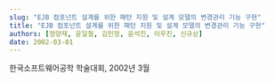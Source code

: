 ```yaml
---
slug: "EJB 컴포넌트 설계를 위한 패턴 지원 및 설계 모델의 변경관리 기능 구현"
title: "EJB 컴포넌트 설계를 위한 패턴 지원 및 설계 모델의 변경관리 기능 구현"
authors: [정양재, 윤일철, 김민정, 윤석진, 이우진, 신규상]
date: 2002-03-01
---
```


한국소프트웨어공학 학술대회, 2002년 3월

